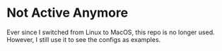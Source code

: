 # Not Active Anymore

Ever since I switched from Linux to MacOS, this repo is no longer used. However, I still use it to see the configs as examples.
